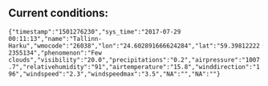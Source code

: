 ## Current conditions: 
 ``` {"timestamp":"1501276230","sys_time":"2017-07-29 00:11:13","name":"Tallinn-Harku","wmocode":"26038","lon":"24.602891666624284","lat":"59.398122222355134","phenomenon":"Few clouds","visibility":"20.0","precipitations":"0.2","airpressure":"1007.7","relativehumidity":"91","airtemperature":"15.8","winddirection":"196","windspeed":"2.3","windspeedmax":"3.5","NA":"","NA":""} ```
